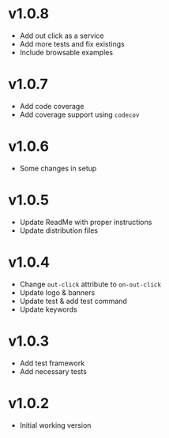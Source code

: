 # v1.0.8
- Add out click as a service
- Add more tests and fix existings
- Include browsable examples

# v1.0.7
- Add code coverage
- Add coverage support using `codecov`

# v1.0.6
- Some changes in setup

# v1.0.5
- Update ReadMe with proper instructions
- Update distribution files

# v1.0.4
- Change `out-click` attribute to `on-out-click`
- Update logo & banners
- Update test & add test command
- Update keywords

# v1.0.3
- Add test framework
- Add necessary tests

# v1.0.2
- Initial working version
